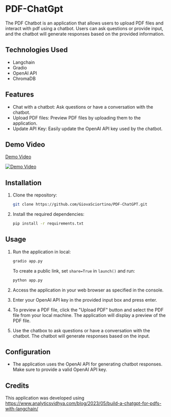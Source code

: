 # PDF-ChatGpt

The PDF Chatbot is an application that allows users to upload PDF files and interact with pdf using a chatbot. Users can ask questions or provide input, and the chatbot will generate responses based on the provided information.

## Technologies Used

- Langchain
- Gradio
- OpenAI API
- ChromaDB

## Features

- Chat with a chatbot: Ask questions or have a conversation with the chatbot.
- Upload PDF files: Preview PDF files by uploading them to the application.
- Update API Key: Easily update the OpenAI API key used by the chatbot.

## Demo Video

[Demo Video](https://youtu.be/ARVCUIxr5u0)

[![Demo Video](PDF-ChatGpt.png)](https://youtu.be/ARVCUIxr5u0)

## Installation

1. Clone the repository:

   ```bash
   git clone https://github.com/GiovaSciortino/PDF-ChatGPT.git
   ```

2. Install the required dependencies:

   ```bash
   pip install -r requirements.txt
   ```

## Usage

1. Run the application in local:

   ```bash
   gradio app.py
   ```

   To create a public link, set `share=True` in `launch()` and run:
   ```bash
   python app.py
   ```

2. Access the application in your web browser as specified in the console.

3. Enter your OpenAI API key in the provided input box and press enter.

4. To preview a PDF file, click the "Upload PDF" button and select the PDF file from your local machine. The application will display a preview of the PDF file.

5. Use the chatbox to ask questions or have a conversation with the chatbot. The chatbot will generate responses based on the input.


## Configuration

- The application uses the OpenAI API for generating chatbot responses. Make sure to provide a valid OpenAI API key.


## Credits

This application was developed using https://www.analyticsvidhya.com/blog/2023/05/build-a-chatgpt-for-pdfs-with-langchain/
